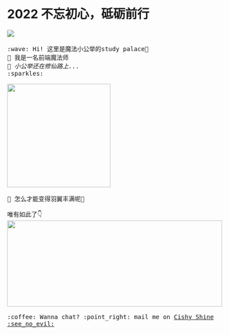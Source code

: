 <p align="center">
  <h1>2022 不忘初心，砥砺前行</h1>
  <img src="https://media.tenor.com/images/45d415851009f2150902f525d58f166f/tenor.gif" >
  <br><br>
  <samp>
    :wave: Hi! 这里是魔法小公举的study palace🌱
    <br>🔭 我是一名前端魔法师
      <br><em>🌱 小公举还在修仙路上...</em>
    <br> :sparkles:<br><br>
    <img src="https://media1.tenor.com/images/89f8b4e22b9cff58dbe428d9b5ce4514/tenor.gif" width="240px" align="center">
    <br>
    <br>🤔 怎么才能变得羽翼丰满呢🤔 <br>
    <br>唯有如此了👇<br>
    <img src="https://media1.tenor.com/images/0ddf8e50234160ce796a272d5cf934ad/tenor.gif" width="500px" height="200px" align="center">
    <br><br>:coffee: Wanna chat? :point_right: mail me on <a href="https://www.facebook.com/">Cishy Shine :see_no_evil:</a>
  </samp>
</p>
